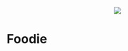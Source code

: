 <p align="center">
  <img src="https://user-images.githubusercontent.com/52767660/114252964-508e7180-99a8-11eb-97b3-a60e43978314.png" />
</p>

# Foodie


